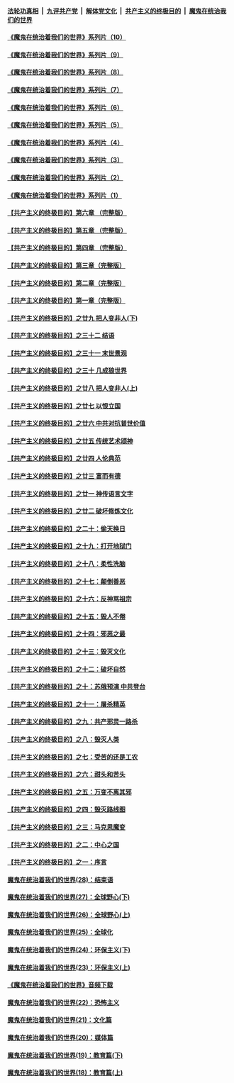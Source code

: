 ####  [法轮功真相](../../../../basic/blob/master/README.md?t=08280602) &nbsp;|&nbsp; [九评共产党](../../../../9ping.md/blob/master/README.md?t=08280602) &nbsp;|&nbsp; [解体党文化](../../../../jtdwh.md/blob/master/README.md?t=08280602)  &nbsp;|&nbsp; [共产主义的终极目的](../../../../gczydzjmd.md/blob/master/README.md?t=08280602) &nbsp;|&nbsp; [魔鬼在统治我们的世界](../../../../mgztzwmdsj.md/blob/master/README.md?t=08280602) 

#### [《魔鬼在统治着我们的世界》系列片（10）](../pages/nsc422/n12292670.md?t=08280602) 

#### [《魔鬼在统治着我们的世界》系列片（9）](../pages/nsc422/n12290859.md?t=08280602) 

#### [《魔鬼在统治着我们的世界》系列片（8）](../pages/nsc422/n12287445.md?t=08280602) 

#### [《魔鬼在统治着我们的世界》系列片（7）](../pages/nsc422/n12283425.md?t=08280602) 

#### [《魔鬼在统治着我们的世界》系列片（6）](../pages/nsc422/n12282314.md?t=08280602) 

#### [《魔鬼在统治着我们的世界》系列片（5）](../pages/nsc422/n12281419.md?t=08280602) 

#### [《魔鬼在统治着我们的世界》系列片（4）](../pages/nsc422/n12274024.md?t=08280602) 

#### [《魔鬼在统治着我们的世界》系列片（3）](../pages/nsc422/n12271322.md?t=08280602) 

#### [《魔鬼在统治着我们的世界》系列片（2）](../pages/nsc422/n12269049.md?t=08280602) 

#### [《魔鬼在统治着我们的世界》系列片（1）](../pages/nsc422/n12267575.md?t=08280602) 

#### [【共产主义的终极目的】第六章 （完整版）](../pages/nsc422/n11428913.md?t=08280602) 

#### [【共产主义的终极目的】第五章 （完整版）](../pages/nsc422/n11428912.md?t=08280602) 

#### [【共产主义的终极目的】第四章 （完整版）](../pages/nsc422/n11428907.md?t=08280602) 

#### [【共产主义的终极目的】第三章（完整版）](../pages/nsc422/n11428848.md?t=08280602) 

#### [【共产主义的终极目的】第二章（完整版）](../pages/nsc422/n11428831.md?t=08280602) 

#### [【共产主义的终极目的】第一章（完整版）](../pages/nsc422/n11417651.md?t=08280602) 

#### [【共产主义的终极目的】之廿九 把人变非人(下)](../pages/nsc422/n11344140.md?t=08280602) 

#### [【共产主义的终极目的】之三十二 结语](../pages/nsc422/n11360535.md?t=08280602) 

#### [【共产主义的终极目的】之三十一 末世景观](../pages/nsc422/n11351129.md?t=08280602) 

#### [【共产主义的终极目的】之三十 几成狼世界](../pages/nsc422/n11348280.md?t=08280602) 

#### [【共产主义的终极目的】之廿八 把人变非人(上)](../pages/nsc422/n11340492.md?t=08280602) 

#### [【共产主义的终极目的】之廿七 以恨立国](../pages/nsc422/n11336944.md?t=08280602) 

#### [【共产主义的终极目的】之廿六 中共对抗普世价值](../pages/nsc422/n11324785.md?t=08280602) 

#### [【共产主义的终极目的】之廿五 传统艺术颂神](../pages/nsc422/n11296396.md?t=08280602) 

#### [【共产主义的终极目的】之廿四 人伦典范](../pages/nsc422/n11296397.md?t=08280602) 

#### [【共产主义的终极目的】之廿三 富而有德](../pages/nsc422/n11283598.md?t=08280602) 

#### [【共产主义的终极目的】之廿一 神传语言文字](../pages/nsc422/n11263265.md?t=08280602) 

#### [【共产主义的终极目的】之廿二 破坏修炼文化](../pages/nsc422/n11245728.md?t=08280602) 

#### [【共产主义的终极目的】之二十：偷天换日](../pages/nsc422/n11238846.md?t=08280602) 

#### [【共产主义的终极目的】之十九：打开地狱门](../pages/nsc422/n11206376.md?t=08280602) 

#### [【共产主义的终极目的】之十八：柔性洗脑](../pages/nsc422/n11199994.md?t=08280602) 

#### [【共产主义的终极目的】之十七：颠倒善恶](../pages/nsc422/n11179782.md?t=08280602) 

#### [【共产主义的终极目的】之十六：反神骂祖宗](../pages/nsc422/n11166798.md?t=08280602) 

#### [【共产主义的终极目的】之十五：毁人不倦](../pages/nsc422/n11166792.md?t=08280602) 

#### [【共产主义的终极目的】之十四：邪恶之最](../pages/nsc422/n11150249.md?t=08280602) 

#### [【共产主义的终极目的】之十三：毁灭文化](../pages/nsc422/n11135227.md?t=08280602) 

#### [【共产主义的终极目的】之十二：破坏自然](../pages/nsc422/n11135214.md?t=08280602) 

#### [【共产主义的终极目的】之十：苏俄预演 中共登台](../pages/nsc422/n11118424.md?t=08280602) 

#### [【共产主义的终极目的】之十一：屠杀精英](../pages/nsc422/n11118442.md?t=08280602) 

#### [【共产主义的终极目的】之九：共产邪灵一路杀](../pages/nsc422/n11114139.md?t=08280602) 

#### [【共产主义的终极目的】之八：毁灭人类](../pages/nsc422/n11108503.md?t=08280602) 

#### [【共产主义的终极目的】之七：受苦的还是工农](../pages/nsc422/n11101809.md?t=08280602) 

#### [【共产主义的终极目的】之六：甜头和苦头](../pages/nsc422/n11096971.md?t=08280602) 

#### [【共产主义的终极目的】之五：万变不离其邪](../pages/nsc422/n11091285.md?t=08280602) 

#### [【共产主义的终极目的】之四：毁灭路线图](../pages/nsc422/n11086284.md?t=08280602) 

#### [【共产主义的终极目的】之三：马克思魔变](../pages/nsc422/n11061941.md?t=08280602) 

#### [【共产主义的终极目的】之二：中心之国](../pages/nsc422/n11047728.md?t=08280602) 

#### [【共产主义的终极目的】之一：序言](../pages/nsc422/n11086077.md?t=08280602) 

#### [魔鬼在统治着我们的世界(28)：结束语](../pages/nsc422/n10936246.md?t=08280602) 

#### [魔鬼在统治着我们的世界(27)：全球野心(下)](../pages/nsc422/n10928319.md?t=08280602) 

#### [魔鬼在统治着我们的世界(26)：全球野心(上)](../pages/nsc422/n10900318.md?t=08280602) 

#### [魔鬼在统治着我们的世界(25)：全球化](../pages/nsc422/n10788205.md?t=08280602) 

#### [魔鬼在统治着我们的世界(24)：环保主义(下)](../pages/nsc422/n10695307.md?t=08280602) 

#### [魔鬼在统治着我们的世界(23)：环保主义(上)](../pages/nsc422/n10688613.md?t=08280602) 

#### [《魔鬼在统治着我们的世界》音频下载](../pages/nsc422/n10635553.md?t=08280602) 

#### [魔鬼在统治着我们的世界(22)：恐怖主义](../pages/nsc422/n10614727.md?t=08280602) 

#### [魔鬼在统治着我们的世界(21)：文化篇](../pages/nsc422/n10597706.md?t=08280602) 

#### [魔鬼在统治着我们的世界(20)：媒体篇](../pages/nsc422/n10586579.md?t=08280602) 

#### [魔鬼在统治着我们的世界(19)：教育篇(下)](../pages/nsc422/n10564808.md?t=08280602) 

#### [魔鬼在统治着我们的世界(18)：教育篇(上)](../pages/nsc422/n10526970.md?t=08280602) 

